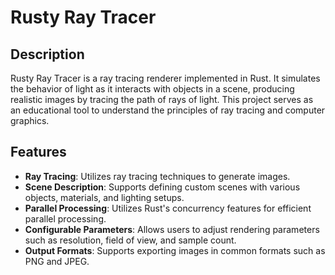 # Rusty Ray Tracer

## Description

Rusty Ray Tracer is a ray tracing renderer implemented in Rust. It simulates the behavior of light as it interacts with objects in a scene, producing realistic images by tracing the path of rays of light. This project serves as an educational tool to understand the principles of ray tracing and computer graphics.

## Features

- **Ray Tracing**: Utilizes ray tracing techniques to generate images.
- **Scene Description**: Supports defining custom scenes with various objects, materials, and lighting setups.
- **Parallel Processing**: Utilizes Rust's concurrency features for efficient parallel processing.
- **Configurable Parameters**: Allows users to adjust rendering parameters such as resolution, field of view, and sample count.
- **Output Formats**: Supports exporting images in common formats such as PNG and JPEG.
